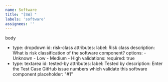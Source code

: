 ```yaml
---
name: Software
title: "[SW] "
labels: 'software'
assignees: ''
---
```


body
  - type: dropdown
    id: risk-class
    attributes:
      label: Risk class
      description: What is risk classification of the software component?
      options:
        - Unknown
        - Low
        - Medium
        - High
    validations:
      required: true
  - type: textarea
    id: tested-by
    attributes:
      label: Tested by
      description: Enter the Test Case GitHub issue numbers which validate this software component
      placeholder: "#1"
